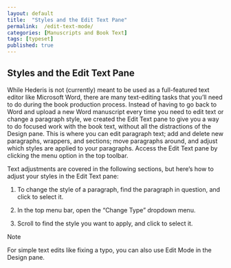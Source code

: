 ```yaml
---
layout: default
title:  "Styles and the Edit Text Pane"
permalink:  /edit-text-mode/
categories: [Manuscripts and Book Text]
tags: [typeset]
published: true
---
```


<section data-type="chapter" class="hsecchapter" data-hederis-type="hsecchapter" id="edit-text-mode" data-pi-attrs="id: edit-text-mode; data-tags: typeset;" role="doc-chapter" data-tags="typeset" data-author-name=" " data-book-title=" " title="Styles and the Edit Text Pane"><h1 data-hederis-type="hblkchaptitle" class="hblkchaptitle" id="p8UU7APov">Styles and the Edit Text Pane</h1><p class="hblkp" data-hederis-type="hblkp" id="pH3ZZPnlF">While Hederis is not (currently) meant to be used as a full-featured text editor like Microsoft Word, there are many text-editing tasks that you&#8217;ll need to do during the book production process. Instead of having to go back to Word and upload a new Word manuscript every time you need to edit text or change a paragraph style, we created the Edit Text pane to give you a way to do focused work with the book text, without all the distractions of the Design pane. This is where you can edit paragraph text; add and delete new paragraphs, wrappers, and sections; move paragraphs around, and adjust which styles are applied to your paragraphs. Access the Edit Text pane by clicking the menu option in the top toolbar.</p><p class="hblkp" data-hederis-type="hblkp" id="pwFqScXqU">Text adjustments are covered in the following sections, but here&#8217;s how to adjust your styles in the Edit Text pane:</p><ol class="hwprnumlist" data-hederis-type="hwprnumlist" id="pNheR54q7"><li class="hblkoli" data-hederis-type="hblkoli" id="liSQDcrgnJ"><p class="hblkoli" data-hederis-type="hblklip" id="pGCyoiSuM">To change the style of a paragraph, find the paragraph in question, and click to select it.</p></li><li class="hblkoli" data-hederis-type="hblkoli" id="liGjDvsb8Y"><p class="hblkoli" data-hederis-type="hblklip" id="pXIYv7EvL">In the top menu bar, open the &#8220;Change Type&#8221; dropdown menu.</p></li><li class="hblkoli" data-hederis-type="hblkoli" id="liJOcVwimM"><p class="hblkoli" data-hederis-type="hblklip" id="pwPHNeLP6">Scroll to find the style you want to apply, and click to select it.</p></li></ol><aside class="hwprbox box" data-hederis-type="hwprbox" id="psjCPdc4B" data-type="sidebar"><p class="hblktype" data-hederis-type="hblktype" id="pWuX1PE7U">Note</p><p class="hblkp" data-hederis-type="hblkp" id="pXhIHZ4dM">For simple text edits like fixing a typo, you can also use Edit Mode in the Design pane.</p></aside></section>
